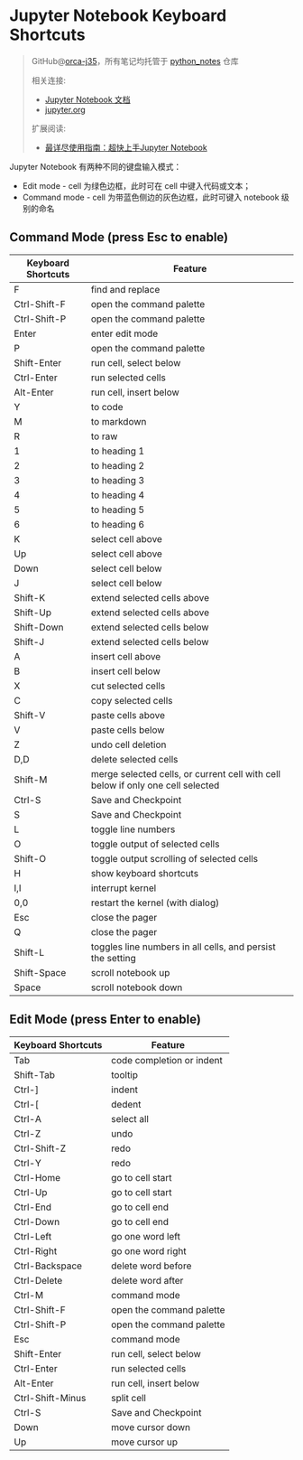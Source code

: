 # Jupyter Notebook Keyboard Shortcuts
> GitHub@[orca-j35](https://github.com/orca-j35)，所有笔记均托管于 [python_notes](https://github.com/orca-j35/python_notes) 仓库
>
> 相关连接: 
>
> - [Jupyter Notebook 文档](https://jupyter-notebook.readthedocs.io/) 
> - [jupyter.org](https://jupyter.org/)
>
> 扩展阅读:
>
> - [最详尽使用指南：超快上手Jupyter Notebook](https://blog.csdn.net/DataCastle/article/details/78890469)

Jupyter Notebook 有两种不同的键盘输入模式：

- Edit mode - cell 为绿色边框，此时可在 cell 中键入代码或文本；
- Command mode - cell 为带蓝色侧边的灰色边框，此时可键入 notebook 级别的命名

## Command Mode (press Esc to enable)

| Keyboard Shortcuts | Feature                                                      |
| ------------------ | ------------------------------------------------------------ |
| F                  | find and replace                                             |
| Ctrl-Shift-F       | open the command palette                                     |
| Ctrl-Shift-P       | open the command palette                                     |
| Enter              | enter edit mode                                              |
| P                  | open the command palette                                     |
| Shift-Enter        | run cell, select below                                       |
| Ctrl-Enter         | run selected cells                                           |
| Alt-Enter          | run cell, insert below                                       |
| Y                  | to code                                                      |
| M                  | to markdown                                                  |
| R                  | to raw                                                       |
| 1                  | to heading 1                                                 |
| 2                  | to heading 2                                                 |
| 3                  | to heading 3                                                 |
| 4                  | to heading 4                                                 |
| 5                  | to heading 5                                                 |
| 6                  | to heading 6                                                 |
| K                  | select cell above                                            |
| Up                 | select cell above                                            |
| Down               | select cell below                                            |
| J                  | select cell below                                            |
| Shift-K            | extend selected cells above                                  |
| Shift-Up           | extend selected cells above                                  |
| Shift-Down         | extend selected cells below                                  |
| Shift-J            | extend selected cells below                                  |
| A                  | insert cell above                                            |
| B                  | insert cell below                                            |
| X                  | cut selected cells                                           |
| C                  | copy selected cells                                          |
| Shift-V            | paste cells above                                            |
| V                  | paste cells below                                            |
| Z                  | undo cell deletion                                           |
| D,D                | delete selected cells                                        |
| Shift-M            | merge selected cells, or current cell with cell below if only one cell selected |
| Ctrl-S             | Save and Checkpoint                                          |
| S                  | Save and Checkpoint                                          |
| L                  | toggle line numbers                                          |
| O                  | toggle output of selected cells                              |
| Shift-O            | toggle output scrolling of selected cells                    |
| H                  | show keyboard shortcuts                                      |
| I,I                | interrupt kernel                                             |
| 0,0                | restart the kernel (with dialog)                             |
| Esc                | close the pager                                              |
| Q                  | close the pager                                              |
| Shift-L            | toggles line numbers in all cells, and persist the setting   |
| Shift-Space        | scroll notebook up                                           |
| Space              | scroll notebook down                                         |


## Edit Mode (press Enter to enable)

| Keyboard Shortcuts | Feature                            |
| ------------------ | ---------------------------------- |
| Tab                | code completion or indent                                    |
| Shift-Tab          | tooltip                                                      |
| Ctrl-]             | indent                                                       |
| Ctrl-[             | dedent                                                       |
| Ctrl-A             | select all                                                   |
| Ctrl-Z             | undo                                                         |
| Ctrl-Shift-Z       | redo                                                         |
| Ctrl-Y             | redo                                                         |
| Ctrl-Home          | go to cell start                                             |
| Ctrl-Up            | go to cell start                                             |
| Ctrl-End           | go to cell end                                               |
| Ctrl-Down          | go to cell end                                               |
| Ctrl-Left          | go one word left                                             |
| Ctrl-Right         | go one word right                                            |
| Ctrl-Backspace     | delete word before                                           |
| Ctrl-Delete        | delete word after                                            |
| Ctrl-M             | command mode                                                 |
| Ctrl-Shift-F       | open the command palette                                     |
| Ctrl-Shift-P       | open the command palette                                     |
| Esc                | command mode                                                 |
| Shift-Enter        | run cell, select below                                       |
| Ctrl-Enter         | run selected cells                                           |
| Alt-Enter          | run cell, insert below                                       |
| Ctrl-Shift-Minus   | split cell                                                   |
| Ctrl-S             | Save and Checkpoint                                          |
| Down               | move cursor down                                             |
| Up                 | move cursor up                                               |

